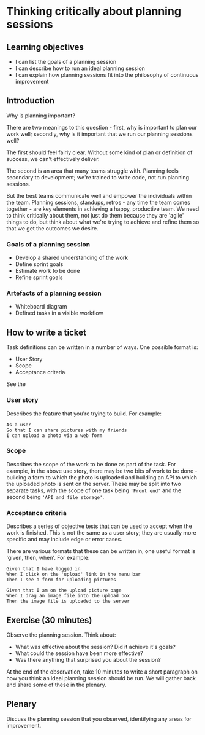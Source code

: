 # Thinking critically about planning sessions

## Learning objectives

- I can list the goals of a planning session
- I can describe how to run an ideal planning session
- I can explain how planning sessions fit into the philosophy of continuous improvement

## Introduction

Why is planning important?

There are two meanings to this question - first, why is important to plan our work well; secondly, why is it important that we run our planning sessions well?

The first should feel fairly clear. Without some kind of plan or definition of success, we can't effectively deliver.

The second is an area that many teams struggle with. Planning feels secondary to development; we're trained to write code, not run planning sessions.

But the best teams communicate well and empower the individuals within the team. Planning sessions, standups, retros - any time the team comes together - are key elements in achieving a happy, productive team. We need to think critically about them, not just do them because they are 'agile' things to do, but think about what we're trying to achieve and refine them so that we get the outcomes we desire.

### Goals of a planning session

- Develop a shared understanding of the work
- Define sprint goals
- Estimate work to be done
- Refine sprint goals

### Artefacts of a planning session

- Whiteboard diagram
- Defined tasks in a visible workflow

## How to write a ticket
Task definitions can be written in a number of ways. One possible format is:

- User Story
- Scope
- Acceptance criteria

See the

### User story
Describes the feature that you're trying to build. For example:

```
As a user
So that I can share pictures with my friends
I can upload a photo via a web form
```

### Scope
Describes the scope of the work to be done as part of the task. For example, in the above use story, there may be two bits of work to be done - building a form to which the photo is uploaded and building an API to which the uploaded photo is sent on the server. These may be split into two separate tasks, with the scope of one task being `'Front end'` and the second being `'API and file storage'`.

### Acceptance criteria
Describes a series of objective tests that can be used to accept when the work is finished. This is not the same as a user story; they are usually more specific and may include edge or error cases.

There are various formats that these can be written in, one useful format is 'given, then, when'. For example:

```
Given that I have logged in
When I click on the 'upload' link in the menu bar
Then I see a form for uploading pictures

Given that I am on the upload picture page
When I drag an image file into the upload box
Then the image file is uploaded to the server
```

## Exercise (30 minutes)

Observe the planning session. Think about:
- What was effective about the session? Did it achieve it's goals?
- What could the session have been more effective?
- Was there anything that surprised you about the session?

At the end of the observation, take 10 minutes to write a short paragraph on how you think an ideal planning session should be run. We will gather back and share some of these in the plenary.

## Plenary

Discuss the planning session that you observed, identifying any areas for improvement.
